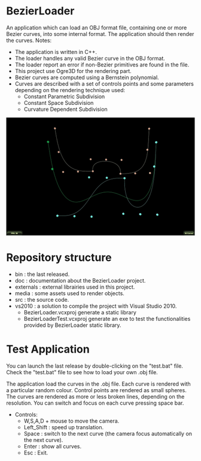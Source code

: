 BezierLoader
============
An application which can load an OBJ format file, containing one or more Bezier curves, into some internal format. 
The application should then render the curves.
Notes:
- The application is written in C++.
- The loader handles any valid Bezier curve in the OBJ format.
- The loader report an error if non-Bezier primitives are found in the file.
- This project use Ogre3D for the rendering part.
- Bezier curves are computed using a Bernstein polynomial.
- Curves are described with a set of controls points and some parameters depending on the rendering technique used:
	- Constant Parametric Subdivision
	- Constant Space Subdivision
	- Curvature Dependent Subdivision

![alt text](doc/bezier.jpg)

Repository structure
============
- bin : the last released.
- doc : documentation about the BezierLoader project.
- externals : external librairies used in this project.
- media : some assets used to render objects.
- src : the source code.
- vs2010 : a solution to compile the project with Visual Studio 2010.
	- BezierLoader.vcxproj generate a static library
	- BezierLoaderTest.vcxproj generate an exe to test the functionalities provided by BezierLoader static library.
	
Test Application
============
You can launch the last release by double-clicking on the "test.bat" file.
Check the "test.bat" file to see how to load your own .obj file.
	
The application load the curves in the .obj file.
Each curve is rendered with a particular random colour.
Control points are rendered as small spheres.
The curves are rendered as more or less broken lines, depending on the resolution. 
You can switch and focus on each curve pressing space bar.

- Controls:
	- W,S,A,D + mouse to move the camera.
	- Left_Shift : speed up translation.		
	- Space : switch to the next curve (the camera focus automatically on the next curve).
	- Enter : show all curves.
	- Esc : Exit.
